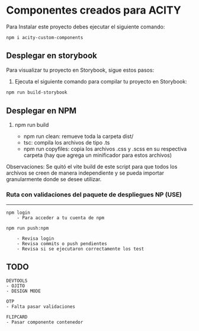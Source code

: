# Componentes creados para ACITY

Para Instalar este proyecto debes ejecutar el siguiente comando:
```
npm i acity-custom-components
```

## Desplegar en storybook 

Para visualizar tu proyecto en Storybook, sigue estos pasos:

1. Ejecuta el siguiente comando para compilar tu proyecto en Storybook:

```sh
npm run build-storybook
```

## Desplegar en NPM

1. npm run build

    - npm run clean: remueve toda la carpeta dist/
    - tsc: compila los archivos de tipo .ts
    - npm run copyfiles: copia los archivos .css y .scss en su respectiva carpeta (hay que agrega un minificador para estos archivos) 

Observaciones: Se quitó el vite build de este script para que todos los archivos se creen de manera independiente y se pueda importar granularmente donde se desee utilizar.

### Ruta con validaciones del paquete de despliegues NP (USE)
------
```
npm login 
    - Para acceder a tu cuenta de npm
```
```
npm run push:npm

    - Revisa login
    - Revisa commits o push pendientes
    - Revisa si se ejecutaron correctamente los test
```
## TODO
```
DEVTOOLS
- OJITO
- DESIGN MODE

OTP
- Falta pasar validaciones

FLIPCARD
- Pasar componente contenedor
```

